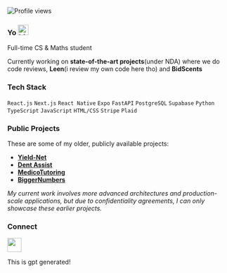 ![Profile views](https://komarev.com/ghpvc/?username=Shawarmaa&label=Profile%20views&color=0e75b6&style=flat)

### Yo <img src="https://user-images.githubusercontent.com/1303154/88677602-1635ba80-d120-11ea-84d8-d263ba5fc3c0.gif" width="24px" alt="hi">

Full-time CS & Maths student

Currently working on **state-of-the-art projects**(under NDA) where we do code reviews, **Leen**(i review my own code here tho) and **BidScents**

### Tech Stack
`React.js` `Next.js` `React Native` `Expo` `FastAPI` `PostgreSQL` `Supabase` `Python` `TypeScript` `JavaScript` `HTML/CSS` `Stripe` `Plaid`

### Public Projects
These are some of my older, publicly available projects:
- **[Yield-Net](https://github.com/Yield-Net/full-stack)**
- **[Dent Assist](https://github.com/Shawarmaa/dent-assist)**
- **[MedicoTutoring](https://medico-virid.vercel.app)**
- **[BiggerNumbers](https://github.com/Shawarmaa/BiggerNumbers)**

*My current work involves more advanced architectures and production-scale applications, but due to confidentiality agreements, I can only showcase these earlier projects.*

### Connect
<p align="left">
  <a href="https://www.linkedin.com/in/muhammadabdull/" target="_blank" rel="noreferrer">
    <picture>
      <source media="(prefers-color-scheme: dark)" srcset="https://raw.githubusercontent.com/danielcranney/readme-generator/main/public/icons/socials/linkedin-dark.svg" />
      <source media="(prefers-color-scheme: light)" srcset="https://raw.githubusercontent.com/danielcranney/readme-generator/main/public/icons/socials/linkedin.svg" />
      <img src="https://raw.githubusercontent.com/danielcranney/readme-generator/main/public/icons/socials/linkedin.svg" width="32" height="32" />
    </picture>
  </a>
</p>

This is gpt generated!
